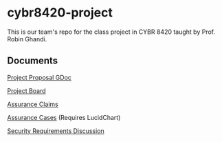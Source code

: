 # cybr8420-project
This is our team's repo for the class project in CYBR 8420 taught by Prof. Robin Ghandi.

Documents
--------
[Project Proposal GDoc](https://docs.google.com/document/d/1sEoECMHp8A3DpqbJxKU8-FgeoiLG4kwXPQhgWxeNmt0/edit?usp=sharing)

[Project Board](https://github.com/zdfowler/cybr8420-project/projects/1)

[Assurance Claims](https://github.com/zdfowler/cybr8420-project/blob/master/assurance_cases) 

[Assurance Cases](https://www.lucidchart.com/invitations/accept/d415ca37-8355-4351-af7a-2e02eaf8789b) (Requires LucidChart)

[Security Requirements Discussion](https://github.com/zdfowler/cybr8420-project/blob/master/security_requirements.md)
